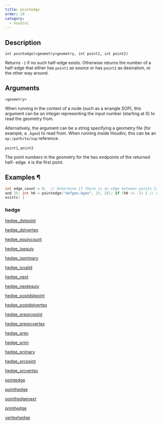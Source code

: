 ```yaml
---
title: pointedge
order: 19
category:
  - houdini
---
```


## Description

`int pointedge(<geometry>geometry, int point1, int point2)`

Returns `-1` if no such half-edge exists. Otherwise returns the number of a
half-edge that either has `point1` as source or has `point2` as desination, or
the other way around.

## Arguments

`<geometry>`

When running in the context of a node (such as a wrangle SOP), this argument
can be an integer representing the input number (starting at 0) to read the
geometry from.

Alternatively, the argument can be a string specifying a geometry file (for
example, a `.bgeo`) to read from. When running inside Houdini, this can be an
`op:/path/to/sop` reference.

`point1`, `point2`

The point numbers in the geometry for the two endpoints of the returned half-
edge. `0` is the first point.

## Examples ¶

```c
int edge_count = 0;  // Determine if there is an edge between points 23
and 25: int h0 = pointedge("defgeo.bgeo", 23, 25); if (h0 != -1) { // Edge
exists! }
```

### hedge

[hedge_dstpoint](hedge_dstpoint.html)

[hedge_dstvertex](hedge_dstvertex.html)

[hedge_equivcount](hedge_equivcount.html)

[hedge_isequiv](hedge_isequiv.html)

[hedge_isprimary](hedge_isprimary.html)

[hedge_isvalid](hedge_isvalid.html)

[hedge_next](hedge_next.html)

[hedge_nextequiv](hedge_nextequiv.html)

[hedge_postdstpoint](hedge_postdstpoint.html)

[hedge_postdstvertex](hedge_postdstvertex.html)

[hedge_presrcpoint](hedge_presrcpoint.html)

[hedge_presrcvertex](hedge_presrcvertex.html)

[hedge_prev](hedge_prev.html)

[hedge_prim](hedge_prim.html)

[hedge_primary](hedge_primary.html)

[hedge_srcpoint](hedge_srcpoint.html)

[hedge_srcvertex](hedge_srcvertex.html)

[pointedge](pointedge.html)

[pointhedge](pointhedge.html)

[pointhedgenext](pointhedgenext.html)

[primhedge](primhedge.html)

[vertexhedge](vertexhedge.html)
